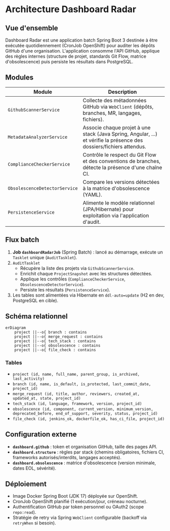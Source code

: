 # Architecture Dashboard Radar

## Vue d'ensemble

Dashboard Radar est une application batch Spring Boot 3 destinée à être exécutée quotidiennement (CronJob OpenShift) pour auditer les dépôts GitHub d'une organisation. L'application consomme l'API GitHub, applique des règles internes (structure de projet, standards Git Flow, matrice d'obsolescence) puis persiste les résultats dans PostgreSQL.

## Modules

| Module | Description |
| ------ | ----------- |
| `GithubScannerService` | Collecte des métadonnées GitHub via `WebClient` (dépôts, branches, MR, langages, fichiers). |
| `MetadataAnalyzerService` | Associe chaque projet à une stack (Java Spring, Angular, ...) et vérifie la présence des dossiers/fichiers attendus. |
| `ComplianceCheckerService` | Contrôle le respect du Git Flow et des conventions de branches, détecte la présence d'une chaîne CI. |
| `ObsolescenceDetectorService` | Compare les versions détectées à la matrice d'obsolescence (YAML). |
| `PersistenceService` | Alimente le modèle relationnel (JPA/Hibernate) pour exploitation via l'application d'audit. |

## Flux batch

1. **Job `dashboardRadarJob`** (Spring Batch) : lancé au démarrage, exécute un `Tasklet` unique (`AuditTasklet`).
2. `AuditTasklet`
   - Récupère la liste des projets via `GithubScannerService`.
   - Enrichit chaque `ProjectSnapshot` avec les structures détectées.
   - Applique les contrôles (`ComplianceCheckerService`, `ObsolescenceDetectorService`).
   - Persiste les résultats (`PersistenceService`).
3. Les tables sont alimentées via Hibernate en `ddl-auto=update` (H2 en dev, PostgreSQL en cible).

## Schéma relationnel

```mermaid
erDiagram
    project ||--o{ branch : contains
    project ||--o{ merge_request : contains
    project ||--o{ tech_stack : contains
    project ||--o{ obsolescence : contains
    project ||--o{ file_check : contains
```

### Tables

- `project (id, name, full_name, parent_group, is_archived, last_activity)`
- `branch (id, name, is_default, is_protected, last_commit_date, project_id)`
- `merge_request (id, title, author, reviewers, created_at, updated_at, state, project_id)`
- `tech_stack (id, language, framework, version, project_id)`
- `obsolescence (id, component, current_version, minimum_version, deprecated_before, end_of_support, severity, status, project_id)`
- `file_check (id, jenkins_ok, dockerfile_ok, has_ci_file, project_id)`

## Configuration externe

- **`dashboard.github`** : token et organisation GitHub, taille des pages API.
- **`dashboard.structure`** : règles par stack (chemins obligatoires, fichiers CI, frameworks autorisés/interdits, langages acceptés).
- **`dashboard.obsolescence`** : matrice d'obsolescence (version minimale, dates EOL, sévérité).

## Déploiement

- Image Docker Spring Boot (JDK 17) déployée sur OpenShift.
- CronJob OpenShift planifié (1 exécution/jour, créneau nocturne).
- Authentification GitHub par token personnel ou OAuth2 (scope `repo:read`).
- Stratégie de retry via Spring `WebClient` configurable (backoff via `retryWhen` si besoin).
